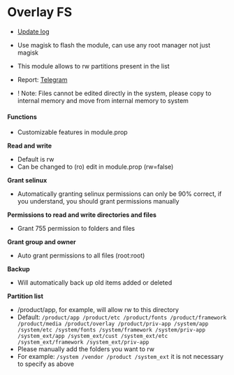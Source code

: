 # Overlay FS

+ [Update log](./module/log.md)

+ Use magisk to flash the module, can use any root manager not just magisk

+ This module allows to rw partitions present in the list

+ Report: [Telegram](https://t.me/toolmod)

+ ! Note: Files cannot be edited directly in the system, please copy to internal memory and move from internal memory to system 

#### Functions

+ Customizable features in module.prop

**Read and write**

+ Default is rw
+ Can be changed to (ro) edit in module.prop (rw=false)

**Grant selinux**

+ Automatically granting selinux permissions can only be 90% correct, if you understand, you should grant permissions manually

**Permissions to read and write directories and files**

+ Grant 755 permission to folders and files

**Grant group and owner**

+ Auto grant permissions to all files (root:root)

**Backup**

+ Will automatically back up old items added or deleted

**Partition list**

+ /product/app, for example, will allow rw to this directory
+ Default: `/product/app /product/etc /product/fonts /product/framework /product/media /product/overlay /product/priv-app /system/app /system/etc /system/fonts /system/framework /system/priv-app /system_ext/app /system_ext/cust /system_ext/etc /system_ext/framework /system_ext/priv-app`
+ Please manually add the folders you want to rw
+ For example: `/system /vendor /product /system_ext` it is not necessary to specify as above


